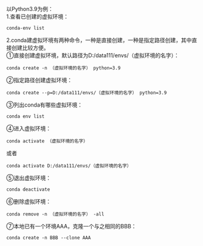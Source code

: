 以Python3.9为例：  
1.查看已创建的虚拟环境：  
```
conda-env list
```
2.conda建虚拟环境有两种命令，一种是直接创建，一种是指定路径创建，其中直接创建比较方便。    
①直接创建虚拟环境，默认路径为D:/data111/envs/（虚拟环境的名字）：  
```
conda create -n （虚拟环境的名字） python=3.9
```
②指定路径创建虚拟环境：
```
conda create --p=D:/data111/envs/（虚拟环境的名字） python=3.9
```
③列出conda有哪些虚拟环境：  
```
conda env list
```
④进入虚拟环境：
```
conda activate （虚拟环境的名字）
```
或者
```
conda activate D:/data111/envs/（虚拟环境的名字）
```
⑤退出虚拟环境：  
```
conda deactivate
```
⑥删除虚拟环境：
```
conda remove -n （虚拟环境的名字） -all
```
⑦本地已有一个环境AAA，克隆一个与之相同的BBB：
```
conda create -n BBB --clone AAA
```
